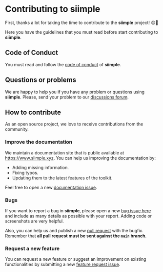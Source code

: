 # Contributing to siimple

First, thanks a lot for taking the time to contribute to the **siimple** project! :blush::tada:

Here you have the guidelines that you must read before start contributing to **siimple**.

## Code of Conduct

You must read and follow the [code of conduct](./CODE_OF_CONDUCT.md) of **siimple**.

## Questions or problems

We are happy to help you if you have any problem or questions using **siimple**. Please, send your problem to our [discussions forum](https://github.com/jmjuanes/siimple/discussions).

## How to contribute

As an open source project, we love to receive contributions from the community. 

### Improve the documentation

We maintain a documentation site that is public available at https://www.siimple.xyz. You can help us improving the documentation by:
- Adding missing information.
- Fixing typos.
- Updating them to the latest features of the toolkit.

Feel free to open a new [documentation issue](https://github.com/jmjuanes/siimple/issues).

### Bugs

If you want to report a bug in **siimple**, please open a new [bug issue here](https://github.com/jmjuanes/siimple/issues) and include as many details as possible with your report. Adding code or screenshots are very helpful.

Also, you can help us and publish a new [pull request](https://github.com/jmjuanes/siimple/pulls) with the bugfix. Remember that **all pull request must be sent against the `main` branch**.

### Request a new feature

You can request a new feature or suggest an improvement on existing functionalities by submitting a new [feature request issue](https://github.com/jmjuanes/siimple/issues). 
